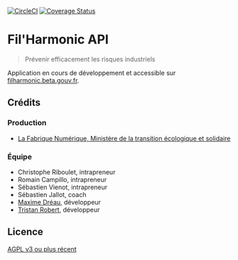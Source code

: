 [![CircleCI](https://img.shields.io/circleci/project/github/MTES-MCT/filharmonic-api/master.svg?style=flat-square)](https://circleci.com/gh/MTES-MCT/filharmonic-api/tree/master)
[![Coverage Status](https://img.shields.io/coveralls/github/MTES-MCT/filharmonic-api.svg?style=flat-square)](https://coveralls.io/github/MTES-MCT/filharmonic-api)

# Fil'Harmonic API

> Prévenir efficacement les risques industriels

Application en cours de développement et accessible sur [filharmonic.beta.gouv.fr](https://filharmonic.beta.gouv.fr).

## Crédits

### Production

- [La Fabrique Numérique, Ministère de la transition écologique et solidaire](https://www.ecologique-solidaire.gouv.fr/inauguration-fabrique-numerique-lincubateur-des-ministeres-charges-lecologie-et-des-territoires)

### Équipe

- Christophe Riboulet, intrapreneur
- Romain Campillo, intrapreneur
- Sébastien Vienot, intrapreneur
- Sébastien Jallot, coach
- [Maxime Dréau](https://github.com/totakoko), développeur
- [Tristan Robert](https://github.com/tristanrobert), développeur

## Licence

[AGPL v3 ou plus récent](https://spdx.org/licenses/AGPL-3.0-or-later.html)

